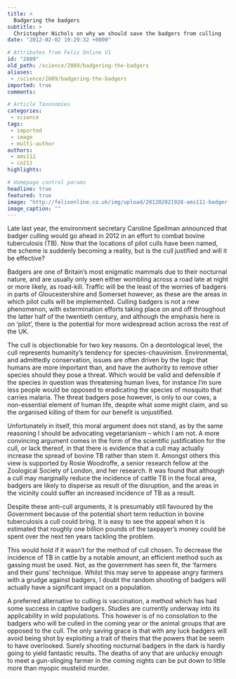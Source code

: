 ```yaml
---
title: >
  Badgering the badgers
subtitle: >
  Christopher Nichols on why we should save the badgers from culling
date: "2012-02-02 19:29:32 +0000"

# Attributes from Felix Online V1
id: "2089"
old_path: /science/2089/badgering-the-badgers
aliases:
 - /science/2089/badgering-the-badgers
imported: true
comments:

# Article Taxonomies
categories:
 - science
tags:
 - imported
 - image
 - multi-author
authors:
 - ams111
 - cn211
highlights:

# Homepage control params
headline: true
featured: true
image: "http://felixonline.co.uk/img/upload/201202021928-ams111-badger-2.jpg"
image_caption: ""
---
```


Late last year, the environment secretary Caroline Spellman announced that badger culling would go ahead in 2012 in an effort to combat bovine tuberculosis (TB). Now that the locations of pilot culls have been named, the scheme is suddenly becoming a reality, but is the cull justified and will it be effective?

Badgers are one of Britain’s most enigmatic mammals due to their nocturnal nature, and are usually only seen either wombling across a road late at night or more likely, as road-kill. Traffic will be the least of the worries of badgers in parts of Gloucestershire and Somerset however, as these are the areas in which pilot culls will be implemented. Culling badgers is not a new phenomenon, with extermination efforts taking place on and off throughout the latter half of the twentieth century, and although the emphasis here is on ‘pilot’, there is the potential for more widespread action across the rest of the UK.

The cull is objectionable for two key reasons. On a deontological level, the cull represents humanity’s tendency for species-chauvinism. Environmental, and admittedly conservation, issues are often driven by the logic that humans are more important than, and have the authority to remove other species should they pose a threat. Which would be valid and defensible if the species in question was threatening human lives, for instance I’m sure less people would be opposed to eradicating the species of mosquito that carries malaria. The threat badgers pose however, is only to our cows, a non-essential element of human life, despite what some might claim, and so the organised killing of them for our benefit is unjustified.

Unfortunately in itself, this moral argument does not stand, as by the same reasoning I should be advocating vegetarianism – which I am not. A more convincing argument comes in the form of the scientific justification for the cull, or lack thereof, in that there is evidence that a cull may actually increase the spread of bovine TB rather than stem it. Amongst others this view is supported by Rosie Woodroffe, a senior research fellow at the Zoological Society of London, and her research. It was found that although a cull may marginally reduce the incidence of cattle TB in the focal area, badgers are likely to disperse as result of the disruption, and the areas in the vicinity could suffer an increased incidence of TB as a result.

Despite these anti-cull arguments, it is presumably still favoured by the Government because of the potential short term reduction in bovine tuberculosis a cull could bring. It is easy to see the appeal when it is estimated that roughly one billion pounds of the taxpayer’s money could be spent over the next ten years tackling the problem.

This would hold if it wasn’t for the method of cull chosen. To decrease the incidence of TB in cattle by a notable amount, an efficient method such as gassing must be used. Not, as the government has seen fit, the ‘farmers and their guns’ technique. Whilst this may serve to appease angry farmers with a grudge against badgers, I doubt the random shooting of badgers will actually have a significant impact on a population.

A preferred alternative to culling is vaccination, a method which has had some success in captive badgers. Studies are currently underway into its applicability in wild populations. This however is of no consolation to the badgers who will be culled in the coming year or the animal groups that are opposed to the cull. The only saving grace is that with any luck badgers will avoid being shot by exploiting a trait of theirs that the powers that be seem to have overlooked. Surely shooting nocturnal badgers in the dark is hardly going to yield fantastic results. The deaths of any that are unlucky enough to meet a gun-slinging farmer in the coming nights can be put down to little more than myopic mustelid murder.
